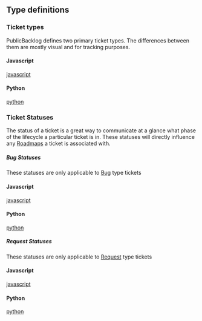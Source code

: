 ## Type definitions

### Ticket types

PublicBacklog defines two primary ticket types. The differences between them are mostly visual and for tracking purposes.

<!-- tabs:start -->

#### **Javascript**

[javascript](examples/ticket-type/javascript.md ':include')

#### **Python**

[python](examples/ticket-type/python.md ':include')

<!-- tabs:end -->

### Ticket Statuses
The status of a ticket is a great way to communicate at a glance what phase of the lifecycle a particular ticket is in. These statuses will directly influence any [Roadmaps]() a ticket is associated with.

##### Bug Statuses
These statuses are only applicable to [Bug](/definitions/?id=ticket-types.md) type tickets
<!-- tabs:start -->
#### **Javascript**
[javascript](examples/bug-status/javascript.md ':include')

#### **Python**
[python](examples/bug-status/python.md ':include')

<!-- tabs:end -->

##### Request Statuses
These statuses are only applicable to [Request](/definitions/?id=ticket-types.md) type tickets
<!-- tabs:start -->

#### **Javascript**
[javascript](examples/request-status/javascript.md ':include')

#### **Python**
[python](examples/request-status/python.md ':include')

<!-- tabs:end -->